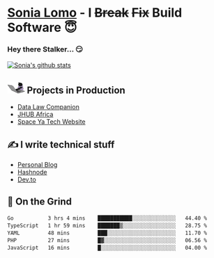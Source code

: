 # [Sonia Lomo](https://sonylomo.github.io/) - I ~~Break~~ ~~Fix~~ Build Software 😇
### Hey there Stalker... 😏 

<a href="https://github.com/sonylomo/github-readme-stats">
  <img align="center" src="https://media.giphy.com/media/lU05nFSW6Y2A/giphy.gif" alt="Sonia's github stats" />
</a>

## <img src="assets/devcat.gif" width="40"> Projects in Production
- [Data Law Companion](https://datalawcompanion.org/)
- [JHUB Africa](https://jhubafrica.com/)
- [Space Ya Tech Website](https://www.spaceyatech.com/)

## ✍️ I write technical stuff
- [Personal Blog](https://sonylomo-github-io.vercel.app/blog)
- [Hashnode](https://sonylomo.hashnode.dev/)
- [Dev.to](https://dev.to/sonylomo)

## 🤡 On the Grind
<!--START_SECTION:waka-->

```txt
Go           3 hrs 4 mins    ███████████░░░░░░░░░░░░░░   44.40 %
TypeScript   1 hr 59 mins    ███████▒░░░░░░░░░░░░░░░░░   28.75 %
YAML         48 mins         ███░░░░░░░░░░░░░░░░░░░░░░   11.70 %
PHP          27 mins         █▓░░░░░░░░░░░░░░░░░░░░░░░   06.56 %
JavaScript   16 mins         █░░░░░░░░░░░░░░░░░░░░░░░░   04.00 %
```

<!--END_SECTION:waka-->

